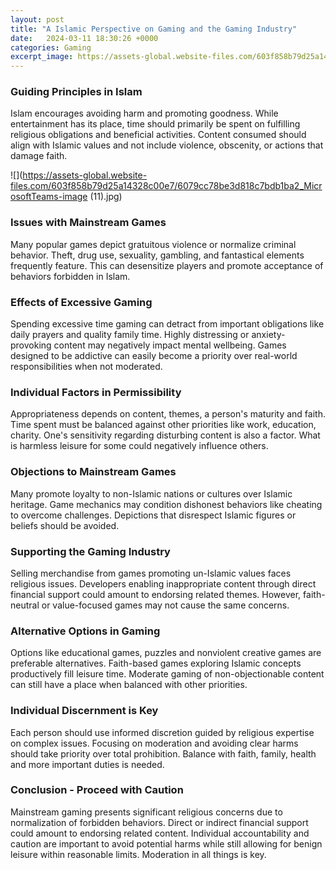 ```yaml
---
layout: post
title: "A Islamic Perspective on Gaming and the Gaming Industry"
date:   2024-03-11 18:30:26 +0000
categories: Gaming
excerpt_image: https://assets-global.website-files.com/603f858b79d25a14328c00e7/6079cc78be3d818c7bdb1ba2_MicrosoftTeams-image (11).jpg
---
```


### Guiding Principles in Islam
Islam encourages avoiding harm and promoting goodness. While entertainment has its place, time should primarily be spent on fulfilling religious obligations and beneficial activities. Content consumed should align with Islamic values and not include violence, obscenity, or actions that damage faith.

![](https://assets-global.website-files.com/603f858b79d25a14328c00e7/6079cc78be3d818c7bdb1ba2_MicrosoftTeams-image (11).jpg)
### Issues with Mainstream Games
Many popular games depict gratuitous violence or normalize criminal behavior. Theft, drug use, sexuality, gambling, and fantastical elements frequently feature. This can desensitize players and promote acceptance of behaviors forbidden in Islam. 
### Effects of Excessive Gaming 
Spending excessive time gaming can detract from important obligations like daily prayers and quality family time. Highly distressing or anxiety-provoking content may negatively impact mental wellbeing. Games designed to be addictive can easily become a priority over real-world responsibilities when not moderated.
### Individual Factors in Permissibility
Appropriateness depends on content, themes, a person's maturity and faith. Time spent must be balanced against other priorities like work, education, charity. One's sensitivity regarding disturbing content is also a factor. What is harmless leisure for some could negatively influence others.  
### Objections to Mainstream Games
Many promote loyalty to non-Islamic nations or cultures over Islamic heritage. Game mechanics may condition dishonest behaviors like cheating to overcome challenges. Depictions that disrespect Islamic figures or beliefs should be avoided.
### Supporting the Gaming Industry  
Selling merchandise from games promoting un-Islamic values faces religious issues. Developers enabling inappropriate content through direct financial support could amount to endorsing related themes. However, faith-neutral or value-focused games may not cause the same concerns.
### Alternative Options in Gaming
Options like educational games, puzzles and nonviolent creative games are preferable alternatives. Faith-based games exploring Islamic concepts productively fill leisure time. Moderate gaming of non-objectionable content can still have a place when balanced with other priorities. 
### Individual Discernment is Key
Each person should use informed discretion guided by religious expertise on complex issues. Focusing on moderation and avoiding clear harms should take priority over total prohibition. Balance with faith, family, health and more important duties is needed.
### Conclusion - Proceed with Caution
Mainstream gaming presents significant religious concerns due to normalization of forbidden behaviors. Direct or indirect financial support could amount to endorsing related content. Individual accountability and caution are important to avoid potential harms while still allowing for benign leisure within reasonable limits. Moderation in all things is key.